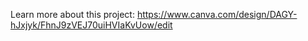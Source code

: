 Learn more about this project:
https://www.canva.com/design/DAGY-hJxjyk/FhnJ9zVEJ70uiHVIaKvUow/edit

